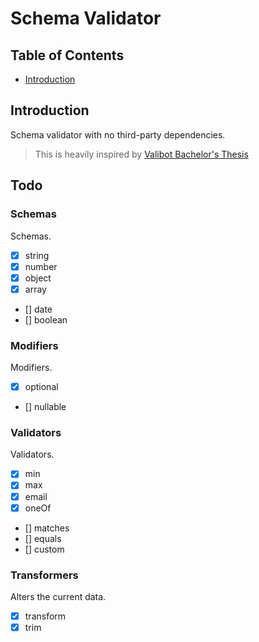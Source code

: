# Schema Validator

## Table of Contents

* [Introduction](#introduction)

## Introduction

Schema validator with no third-party dependencies.

> This is heavily inspired by [Valibot Bachelor's Thesis](https://valibot.dev/thesis.pdf)

## Todo

### Schemas

Schemas.

- [x] string
- [x] number
- [x] object
- [x] array
- [] date
- [] boolean

### Modifiers

Modifiers.

- [x] optional
- [] nullable

### Validators

Validators.

- [x] min
- [x] max
- [x] email
- [x] oneOf
- [] matches
- [] equals
- [] custom

### Transformers

Alters the current data.

- [x] transform
- [x] trim
